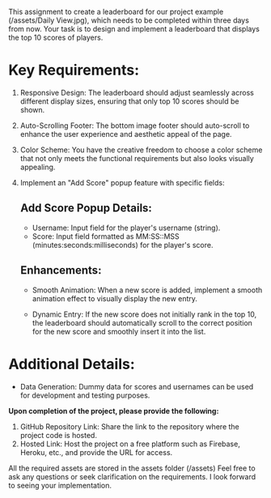 This assignment to create a leaderboard for our project example (/assets/Daily View.jpg), which needs to be completed within three days from now. Your task is to design and implement a leaderboard that displays the top 10 scores of players.

# Key Requirements:

1. Responsive Design: The leaderboard should adjust seamlessly across different display sizes, ensuring that only top 10 scores should be shown.

2. Auto-Scrolling Footer: The bottom image footer should auto-scroll to enhance the user experience and aesthetic appeal of the page.

3. Color Scheme: You have the creative freedom to choose a color scheme that not only meets the functional requirements but also looks visually appealing.

4. Implement an "Add Score" popup feature with specific fields:

    ## Add Score Popup Details:
    * Username: Input field for the player's username (string).
    * Score: Input field formatted as MM:SS::MSS
    (minutes:seconds:milliseconds) for the player's score.
    
    ## Enhancements:
    * Smooth Animation: When a new score is added, implement a smooth animation effect to visually display the new entry.
    
    * Dynamic Entry: If the new score does not initially rank in the top 10, the leaderboard should automatically scroll to the correct position for the new score and smoothly insert it into the list.


# Additional Details:

- Data Generation: Dummy data for scores and usernames can be used for development and testing purposes.

**Upon completion of the project, please provide the following:**

1. GitHub Repository Link: Share the link to the repository where the project code is hosted.
2. Hosted Link: Host the project on a free platform such as Firebase, Heroku, etc., and provide the URL for access.


All the required assets are stored in the assets folder (/assets)
Feel free to ask any questions or seek clarification on the requirements. I look forward to seeing your implementation.
